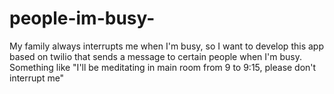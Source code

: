 # people-im-busy-
My family always interrupts me when I'm busy, so I want to develop this app based on twilio that sends a message to certain people when I'm busy. Something like "I'll be meditating in main room from 9 to 9:15, please don't interrupt me"
